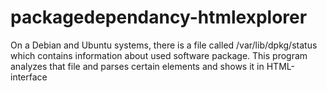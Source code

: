 # packagedependancy-htmlexplorer
On a Debian and Ubuntu systems, there is a file called /var/lib/dpkg/status which contains information about used software package. This program analyzes that file and parses certain elements and shows it in HTML-interface
